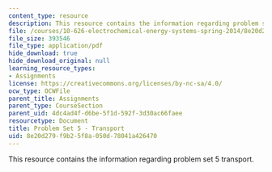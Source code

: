 ```yaml
---
content_type: resource
description: This resource contains the information regarding problem set 5 transport.
file: /courses/10-626-electrochemical-energy-systems-spring-2014/8e20d279f9b25f8a050d78041a426470_MIT10_626S14_PSet_5_revis.pdf
file_size: 393546
file_type: application/pdf
hide_download: true
hide_download_original: null
learning_resource_types:
- Assignments
license: https://creativecommons.org/licenses/by-nc-sa/4.0/
ocw_type: OCWFile
parent_title: Assignments
parent_type: CourseSection
parent_uid: 4dc4ad4f-d6be-5f1d-592f-3d30ac66faee
resourcetype: Document
title: Problem Set 5 - Transport
uid: 8e20d279-f9b2-5f8a-050d-78041a426470
---
```

This resource contains the information regarding problem set 5 transport.